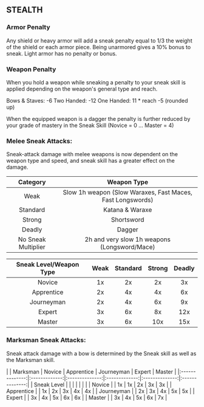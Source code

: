 ## STEALTH

### Armor Penalty
Any shield or heavy armor will add a sneak penalty equal to 1/3 the weight of the shield or each armor piece. Being unarmored gives a 10% bonus to sneak. Light armor has no penalty or bonus.

### Weapon Penalty
When you hold a weapon while sneaking a penalty to your sneak skill is applied depending on the weapon's general type and reach.

Bows & Staves: -6
Two Handed:  -12
One Handed: 11 * reach -5 (rounded up)

When the equipped weapon is a dagger the penalty is further reduced by your grade of mastery in the Sneak Skill
(Novice = 0 ... Master = 4)

### Melee Sneak Attacks:
Sneak-attack damage with melee weapons is now dependent on the weapon type and speed, and sneak skill has a greater effect on the damage.

| Category    | Weapon Type | 
|:--------------:|:-------------:|
| Weak | Slow 1h weapon (Slow Waraxes, Fast Maces, Fast Longswords)
| Standard | Katana & Waraxe
| Strong | Shortsword
| Deadly | Dagger
| No Sneak Multiplier | 2h and very slow 1h weapons (Longsword/Mace)

| Sneak Level/Weapon Type | Weak | Standard | Strong | Deadly |
|:--------------:|:-------------:|:--------------:|:-------------:|:--------------:|
| Novice | 1x | 2x | 2x | 3x |
| Apprentice | 2x | 4x | 4x | 6x |
| Journeyman | 2x | 4x | 6x | 9x |
| Expert | 3x | 6x | 8x | 12x |
| Master | 3x | 6x | 10x | 15x |

### Marksman Sneak Attacks:
Sneak attack damage with a bow is determined by the Sneak skill
as well as the Marksman skill.

| | Marksman | Novice | Apprentice | Journeyman | Expert | Master |
|:--------------:|:-------------:|:--------------:|:-------------:|:--------------:|:--------------:|
| Sneak Level | | | | | | |
| Novice | | 1x | 1x | 2x | 3x | 3x |
| Apprentice | | 1x | 2x | 3x | 4x | 4x |
| Journeyman | | 2x | 3x | 4x | 5x | 5x |
| Expert | | 3x | 4x | 5x | 6x | 6x |
| Master | | 3x | 4x | 5x | 6x | 7x |
